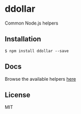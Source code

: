 # ddollar

Common Node.js helpers

## Installation

    $ npm install ddollar --save

## Docs

Browse the available helpers [here](#)

## License

MIT
